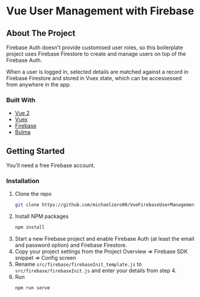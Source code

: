 # Vue User Management with Firebase

<!-- ABOUT THE PROJECT -->
## About The Project

Firebase Auth doesn't provide customised user roles, so this boilerplate project uses Firebase Firestore to create and manage users on top of the Firebase Auth.

When a user is logged in, selected details are matched against a record in Firebase Firestore and stored in Vuex state, which can be accessessed from anywhere in the app.

### Built With

* [Vue 2](https://vuejs.org/)
* [Vuex](https://vuex.vuejs.org/)  
* [Firebase](https://firebase.google.com/)
* [Bulma](https://bulma.io/) 

<!-- GETTING STARTED -->
## Getting Started

You'll need a free Firebase account.

### Installation


1. Clone the repo
   ```sh
   git clone https://github.com/michaelzero00/VueFirebaseUserManagement.git
   ```
2. Install NPM packages
   ```sh
   npm install
   ```
3. Start a new Firebase project and enable Firebase Auth (at least the email and password option) and Firebase Firestore.
4. Copy your project settings from the Project Overview => Firebase SDK snippet => Config screen
5. Rename `src/firebase/firebaseInit_template.js` to `src/firebase/firebaseInit.js` and enter your details from step 4.
6. Run    
    ```sh
   npm run serve
   ```